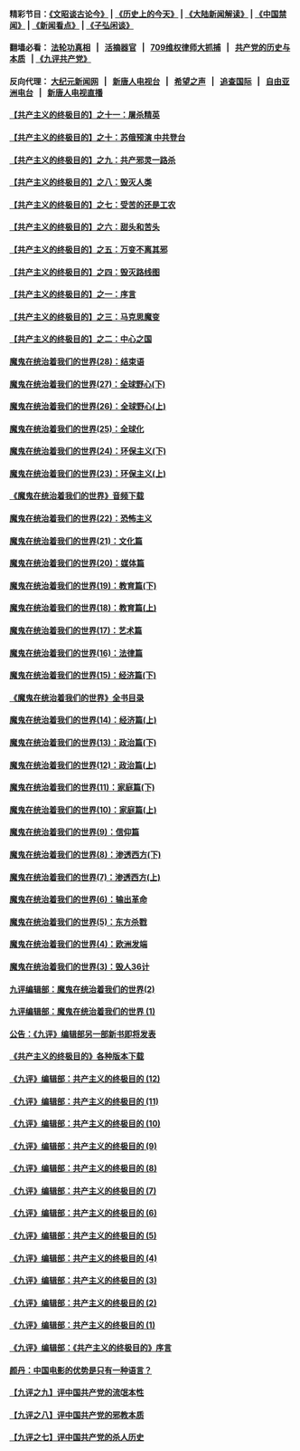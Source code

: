 #### 精彩节目：[《文昭谈古论今》](http://134.209.198.168/wenzhao) | [《历史上的今天》](http://134.209.198.168/today-in-history) | [《大陆新闻解读》](http://134.209.198.168/ntdtv-comedy) | [《中国禁闻》](http://134.209.198.168/ntdtv-news) | [《新闻看点》](http://134.209.198.168/news-insight) | [《子弘闲谈》](http://134.209.198.168/zihongxiantan/) 

  #### 翻墙必看： [法轮功真相](http://134.209.198.168:10000/videos/truth.html) &nbsp;&nbsp;|&nbsp;&nbsp; [活摘器官](http://134.209.198.168:10000/videos/res/Organs/) &nbsp;&nbsp;|&nbsp;&nbsp; [709维权律师大抓捕](http://134.209.198.168:10000/videos/709/) &nbsp;&nbsp;|&nbsp;&nbsp; [共产党的历史与本质](http://134.209.198.168:10000/videos/jiuping/) &nbsp;&nbsp;| [《九评共产党》](http://134.209.198.168:10000/videos/jiuping/) 

#### 反向代理： [大纪元新闻网](http://134.209.198.168:10080/) &nbsp;&nbsp;|&nbsp;&nbsp; [新唐人电视台](http://134.209.198.168:8000/) &nbsp;&nbsp;|&nbsp;&nbsp; [希望之声](http://134.209.198.168:8200/) &nbsp;&nbsp;|&nbsp;&nbsp; [追查国际](http://134.209.198.168:10010/) &nbsp;&nbsp;|&nbsp;&nbsp; [自由亚洲电台](http://134.209.198.168:9800/) &nbsp;&nbsp;|&nbsp;&nbsp; [新唐人电视直播](http://134.209.198.168/) 

#### [【共产主义的终极目的】之十一：屠杀精英](../pages/nsc422/n11118442.md?t=03201536) 

#### [【共产主义的终极目的】之十：苏俄预演 中共登台](../pages/nsc422/n11118424.md?t=03201536) 

#### [【共产主义的终极目的】之九：共产邪灵一路杀](../pages/nsc422/n11114139.md?t=03201536) 

#### [【共产主义的终极目的】之八：毁灭人类](../pages/nsc422/n11108503.md?t=03201536) 

#### [【共产主义的终极目的】之七：受苦的还是工农](../pages/nsc422/n11101809.md?t=03201536) 

#### [【共产主义的终极目的】之六：甜头和苦头](../pages/nsc422/n11096971.md?t=03201536) 

#### [【共产主义的终极目的】之五：万变不离其邪](../pages/nsc422/n11091285.md?t=03201536) 

#### [【共产主义的终极目的】之四：毁灭路线图](../pages/nsc422/n11086284.md?t=03201536) 

#### [【共产主义的终极目的】之一：序言](../pages/nsc422/n11086077.md?t=03201536) 

#### [【共产主义的终极目的】之三：马克思魔变](../pages/nsc422/n11061941.md?t=03201536) 

#### [【共产主义的终极目的】之二：中心之国](../pages/nsc422/n11047728.md?t=03201536) 

#### [魔鬼在统治着我们的世界(28)：结束语](../pages/nsc422/n10936246.md?t=03201536) 

#### [魔鬼在统治着我们的世界(27)：全球野心(下)](../pages/nsc422/n10928319.md?t=03201536) 

#### [魔鬼在统治着我们的世界(26)：全球野心(上)](../pages/nsc422/n10900318.md?t=03201536) 

#### [魔鬼在统治着我们的世界(25)：全球化](../pages/nsc422/n10788205.md?t=03201536) 

#### [魔鬼在统治着我们的世界(24)：环保主义(下)](../pages/nsc422/n10695307.md?t=03201536) 

#### [魔鬼在统治着我们的世界(23)：环保主义(上)](../pages/nsc422/n10688613.md?t=03201536) 

#### [《魔鬼在统治着我们的世界》音频下载](../pages/nsc422/n10635553.md?t=03201536) 

#### [魔鬼在统治着我们的世界(22)：恐怖主义](../pages/nsc422/n10614727.md?t=03201536) 

#### [魔鬼在统治着我们的世界(21)：文化篇](../pages/nsc422/n10597706.md?t=03201536) 

#### [魔鬼在统治着我们的世界(20)：媒体篇](../pages/nsc422/n10586579.md?t=03201536) 

#### [魔鬼在统治着我们的世界(19)：教育篇(下)](../pages/nsc422/n10564808.md?t=03201536) 

#### [魔鬼在统治着我们的世界(18)：教育篇(上)](../pages/nsc422/n10526970.md?t=03201536) 

#### [魔鬼在统治着我们的世界(17)：艺术篇](../pages/nsc422/n10499093.md?t=03201536) 

#### [魔鬼在统治着我们的世界(16)：法律篇](../pages/nsc422/n10485969.md?t=03201536) 

#### [魔鬼在统治着我们的世界(15)：经济篇(下)](../pages/nsc422/n10469975.md?t=03201536) 

#### [《魔鬼在统治着我们的世界》全书目录](../pages/nsc422/n10464261.md?t=03201536) 

#### [魔鬼在统治着我们的世界(14)：经济篇(上)](../pages/nsc422/n10457370.md?t=03201536) 

#### [魔鬼在统治着我们的世界(13)：政治篇(下)](../pages/nsc422/n10448270.md?t=03201536) 

#### [魔鬼在统治着我们的世界(12)：政治篇(上)](../pages/nsc422/n10444576.md?t=03201536) 

#### [魔鬼在统治着我们的世界(11)：家庭篇(下)](../pages/nsc422/n10440961.md?t=03201536) 

#### [魔鬼在统治着我们的世界(10)：家庭篇(上)](../pages/nsc422/n10435448.md?t=03201536) 

#### [魔鬼在统治着我们的世界(9)：信仰篇](../pages/nsc422/n10432159.md?t=03201536) 

#### [魔鬼在统治着我们的世界(8)：渗透西方(下)](../pages/nsc422/n10429603.md?t=03201536) 

#### [魔鬼在统治着我们的世界(7)：渗透西方(上)](../pages/nsc422/n10426013.md?t=03201536) 

#### [魔鬼在统治着我们的世界(6)：输出革命](../pages/nsc422/n10421536.md?t=03201536) 

#### [魔鬼在统治着我们的世界(5)：东方杀戮](../pages/nsc422/n10417707.md?t=03201536) 

#### [魔鬼在统治着我们的世界(4)：欧洲发端](../pages/nsc422/n10414890.md?t=03201536) 

#### [魔鬼在统治着我们的世界(3)：毁人36计](../pages/nsc422/n10411583.md?t=03201536) 

#### [九评编辑部：魔鬼在统治着我们的世界(2)](../pages/nsc422/n10410036.md?t=03201536) 

#### [九评编辑部：魔鬼在统治着我们的世界 (1)](../pages/nsc422/n10406825.md?t=03201536) 

#### [公告：《九评》编辑部另一部新书即将发表](../pages/nsc422/n10405104.md?t=03201536) 

#### [《共产主义的终极目的》各种版本下载](../pages/nsc422/n10022138.md?t=03201536) 

#### [《九评》编辑部：共产主义的终极目的 (12)](../pages/nsc422/n9933272.md?t=03201536) 

#### [《九评》编辑部：共产主义的终极目的 (11)](../pages/nsc422/n9924973.md?t=03201536) 

#### [《九评》编辑部：共产主义的终极目的 (10)](../pages/nsc422/n9920883.md?t=03201536) 

#### [《九评》编辑部：共产主义的终极目的 (9)](../pages/nsc422/n9916363.md?t=03201536) 

#### [《九评》编辑部：共产主义的终极目的 (8)](../pages/nsc422/n9912488.md?t=03201536) 

#### [《九评》编辑部：共产主义的终极目的 (7)](../pages/nsc422/n9901176.md?t=03201536) 

#### [《九评》编辑部：共产主义的终极目的 (6)](../pages/nsc422/n9899359.md?t=03201536) 

#### [《九评》编辑部：共产主义的终极目的 (5)](../pages/nsc422/n9893174.md?t=03201536) 

#### [《九评》编辑部：共产主义的终极目的 (4)](../pages/nsc422/n9891246.md?t=03201536) 

#### [《九评》编辑部：共产主义的终极目的 (3)](../pages/nsc422/n9879879.md?t=03201536) 

#### [《九评》编辑部：共产主义的终极目的 (2)](../pages/nsc422/n9876205.md?t=03201536) 

#### [《九评》编辑部：共产主义的终极目的 (1)](../pages/nsc422/n9865857.md?t=03201536) 

#### [《九评》编辑部：《共产主义的终极目的》序言](../pages/nsc422/n9862666.md?t=03201536) 

#### [颜丹：中国电影的优势是只有一种语言？](../pages/nsc422/n9583062.md?t=03201536) 

#### [【九评之九】评中国共产党的流氓本性](../pages/nsc422/n737542.md?t=03201536) 

#### [【九评之八】评中国共产党的邪教本质](../pages/nsc422/n735942.md?t=03201536) 

#### [【九评之七】评中国共产党的杀人历史](../pages/nsc422/n733806.md?t=03201536) 

